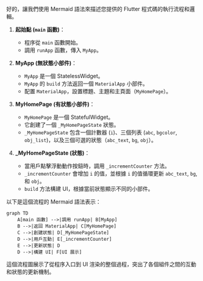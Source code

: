 好的，讓我們使用 Mermaid 語法來描述您提供的 Flutter 程式碼的執行流程和邏輯。

1. **起始點 (`main` 函數)**：
   - 程序從 `main` 函數開始。
   - 調用 `runApp` 函數，傳入 `MyApp`。

2. **MyApp (無狀態小部件)**：
   - `MyApp` 是一個 StatelessWidget。
   - `MyApp` 的 `build` 方法返回一個 `MaterialApp` 小部件。
   - 配置 `MaterialApp`，設置標題、主題和主頁面（`MyHomePage`）。

3. **MyHomePage (有狀態小部件)**：
   - `MyHomePage` 是一個 StatefulWidget。
   - 它創建了一個 `_MyHomePageState` 狀態。
   - `_MyHomePageState` 包含一個計數器 (`i`)、三個列表 (`abc`, `bgcolor`, `obj_list`)，以及三個可選的狀態（`abc_text`, `bg`, `obj`）。

4. **_MyHomePageState (狀態)**：
   - 當用戶點擊浮動動作按鈕時，調用 `_incrementCounter` 方法。
   - `_incrementCounter` 會增加 `i` 的值，並根據 `i` 的值循環更新 `abc_text`, `bg`, 和 `obj`。
   - `build` 方法構建 UI，根據當前狀態顯示不同的小部件。

以下是這個流程的 Mermaid 語法表示：

```mermaid
graph TD
    A[main 函數] -->|調用 runApp| B[MyApp]
    B -->|返回 MaterialApp| C[MyHomePage]
    C -->|創建狀態| D[_MyHomePageState]
    D -->|用戶互動| E[_incrementCounter]
    E -->|更新狀態| D
    D -->|構建 UI| F[UI 展示]
```

這個流程圖展示了從程序入口到 UI 渲染的整個過程，突出了各個組件之間的互動和狀態的更新機制。